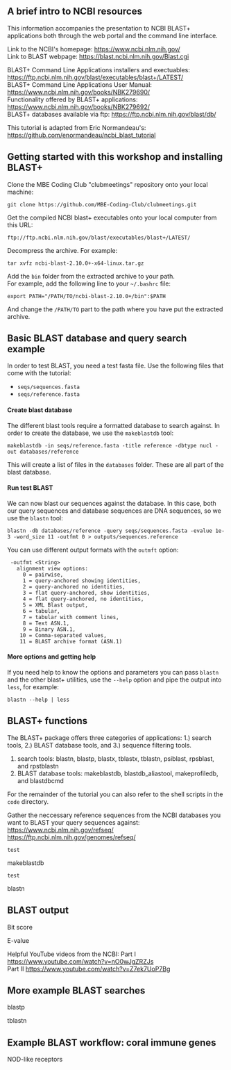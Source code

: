 ## A brief intro to NCBI resources
This information accompanies the presentation to NCBI BLAST+ applications both through the web portal and the command line interface.

Link to the NCBI's homepage: https://www.ncbi.nlm.nih.gov/  
Link to BLAST webpage: https://blast.ncbi.nlm.nih.gov/Blast.cgi  

BLAST+ Command Line Applications installers and exectuables: https://ftp.ncbi.nlm.nih.gov/blast/executables/blast+/LATEST/  
BLAST+ Command Line Applications User Manual: https://www.ncbi.nlm.nih.gov/books/NBK279690/  
Functionality offered by BLAST+ applications: https://www.ncbi.nlm.nih.gov/books/NBK279692/  
BLAST+ databases available via ftp: https://ftp.ncbi.nlm.nih.gov/blast/db/

This tutorial is adapted from Eric Normandeau's: https://github.com/enormandeau/ncbi_blast_tutorial


## Getting started with this workshop and installing BLAST+

Clone the MBE Coding Club "clubmeetings" repository onto your local machine:
```
git clone https://github.com/MBE-Coding-Club/clubmeetings.git
```

Get the compiled  NCBI blast+ executables onto your local computer from this URL:
```
ftp://ftp.ncbi.nlm.nih.gov/blast/executables/blast+/LATEST/
```

Decompress the archive. For example:
```
tar xvfz ncbi-blast-2.10.0+-x64-linux.tar.gz 
```
Add the `bin` folder from the extracted archive to your path.  
For example, add the following line to your `~/.bashrc` file:
```
export PATH="/PATH/TO/ncbi-blast-2.10.0+/bin":$PATH
```
And change the `/PATH/TO` part to the path where you have put the extracted
archive.

## Basic BLAST database and query search example

In order to test BLAST, you need a test fasta file. Use the following files
that come with the tutorial:

- `seqs/sequences.fasta`
- `seqs/reference.fasta`

#### Create blast database
The different blast tools require a formatted database to search against. In
order to create the database, we use the `makeblastdb` tool:

```
makeblastdb -in seqs/reference.fasta -title reference -dbtype nucl -out databases/reference
```

This will create a list of files in the `databases` folder. These are all part
of the blast database.

#### Run test BLAST
We can now blast our sequences against the database. In this case, both our
query sequences and database sequences are DNA sequences, so we use the
`blastn` tool:
```
blastn -db databases/reference -query seqs/sequences.fasta -evalue 1e-3 -word_size 11 -outfmt 0 > outputs/sequences.reference
```
You can use different output formats with the `outmft` option:
```
 -outfmt <String>
   alignment view options:
     0 = pairwise,
     1 = query-anchored showing identities,
     2 = query-anchored no identities,
     3 = flat query-anchored, show identities,
     4 = flat query-anchored, no identities,
     5 = XML Blast output,
     6 = tabular,
     7 = tabular with comment lines,
     8 = Text ASN.1,
     9 = Binary ASN.1,
    10 = Comma-separated values,
    11 = BLAST archive format (ASN.1)
```

#### More options and getting help

If you need help to know the options and parameters you can pass `blastn` and
the other blast+ utilities, use the `--help` option and pipe the output into
`less`, for example:
```
blastn --help | less
```


## BLAST+ functions

The BLAST+ package offers three categories of applications: 1.) search tools, 2.) BLAST database tools, and 3.) sequence filtering tools.  

1. search tools:  blastn, blastp, blastx, tblastx, tblastn, psiblast, rpsblast, and rpstblastn
2. BLAST database tools: makeblastdb, blastdb_aliastool, makeprofiledb, and blastdbcmd

For the remainder of the tutorial you can also refer to the shell scripts in the `code` directory. 

Gather the neccessary reference sequences from the NCBI databases you want to BLAST your query sequences against:
https://www.ncbi.nlm.nih.gov/refseq/
https://ftp.ncbi.nlm.nih.gov/genomes/refseq/

```
test
```

makeblastdb
```
test
```

blastn


## BLAST output

Bit score

E-value

Helpful YouTube videos from the NCBI: Part I https://www.youtube.com/watch?v=nO0wJgZRZJs  
Part II https://www.youtube.com/watch?v=Z7ek7UoP7Bg



## More example BLAST searches

blastp

tblastn

## Example BLAST workflow: coral immune genes
NOD-like receptors









